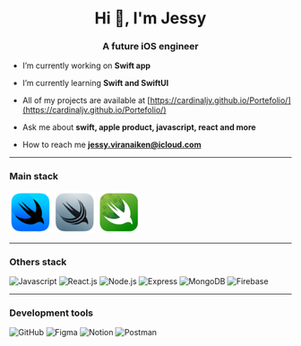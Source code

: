 <h1 align="center">Hi 👋, I'm Jessy</h1>
<h3 align="center">A future iOS engineer</h3>

- I’m currently working on **Swift app**

- I’m currently learning **Swift and SwiftUI**

- All of my projects are available at [https://cardinaljv.github.io/Portefolio/](https://cardinaljv.github.io/Portefolio/)

- Ask me about **swift, apple product, javascript, react and more**

- How to reach me **jessy.viranaiken@icloud.com**

----

### Main stack

<a href="https://developer.apple.com/xcode/swiftui/"> 
  <img src="https://raw.githubusercontent.com/CardinalJV/CardinalJV/main/assets/logo-swift/swiftui-96x96_2x.png" href="https://developer.apple.com/xcode/swiftui/" alt="SwiftUI" title="SwiftUI" width="75" height="75"/></a>
<a href="https://developer.apple.com/xcode/swiftdata/">
  <img src="https://raw.githubusercontent.com/CardinalJV/CardinalJV/main/assets/logo-swift/swiftdata-96x96_2x.png" alt="SwiftData" title="SwiftData" width="75" height="75"/></a>
<a href="https://developer.apple.com/xcode/swift-testing/">
  <img src="https://raw.githubusercontent.com/CardinalJV/CardinalJV/main/assets/logo-swift/swift-testing-96x96_2x.png" alt="Swift Testing" title="Swift Testing" width="75" height="75"/>
</a>

----

### Others stack

<img src="https://skillicons.dev/icons?i=js" alt="Javascript" width="50" height="50"/>  <img src="https://skillicons.dev/icons?i=react" alt="React.js" width="50" height="50"/>  <img src="https://skillicons.dev/icons?i=nodejs" alt="Node.js" width="50" height="50"/>  <img src="https://skillicons.dev/icons?i=express" alt="Express" width="50" height="50"/>  <img src="https://skillicons.dev/icons?i=mongodb" alt="MongoDB" width="50" height="50"/>  <img src="https://skillicons.dev/icons?i=firebase" alt="Firebase" width="50" height="50"/>

----

### Development tools

<img src="https://skillicons.dev/icons?i=github" alt="GitHub" width="50" height="50"/> <img src="https://skillicons.dev/icons?i=figma" alt="Figma" width="50" height="50"/> <img src="https://skillicons.dev/icons?i=notion" alt="Notion" width="50" height="50"/> <img src="https://skillicons.dev/icons?i=postman" alt="Postman" width="50" height="50"/>

